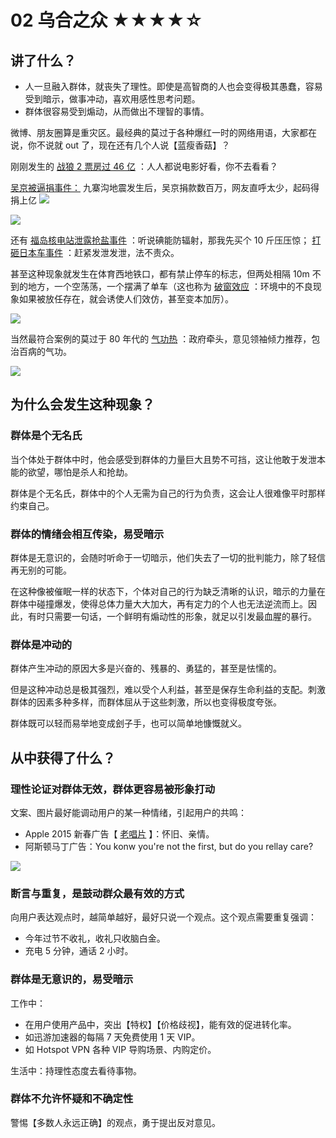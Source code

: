# 02 乌合之众 ★★★★☆

## 讲了什么？

* 人一旦融入群体，就丧失了理性。即使是高智商的人也会变得极其愚蠢，容易受到暗示，做事冲动，喜欢用感性思考问题。
* 群体很容易受到煽动，从而做出不理智的事情。

微博、朋友圈算是重灾区。最经典的莫过于各种爆红一时的网络用语，大家都在说，你不说就 out 了，现在还有几个人说【蓝瘦香菇】？

刚刚发生的 [战狼 2 票房过 46 亿](https://www.wikiwand.com/zh-hk/%E6%88%B0%E7%8B%BC2) ：人人都说电影好看，你不去看看？

 [吴京被逼捐事件：](http://s.weibo.com/weibo/%25E5%2590%25B4%25E4%25BA%25AC%25E9%2580%25BC%25E6%258D%2590?topnav=1&wvr=6&b=1) 九寨沟地震发生后，吴京捐款数百万，网友直呼太少，起码得捐上亿
![](02%20%E4%B9%8C%E5%90%88%E4%B9%8B%E4%BC%97%20%E2%98%85%E2%98%85%E2%98%85%E2%98%85%E2%98%86/1534215878925-fcab8692-19ca-4e7e-9207-d7030c55f61e.png)

![](02%20%E4%B9%8C%E5%90%88%E4%B9%8B%E4%BC%97%20%E2%98%85%E2%98%85%E2%98%85%E2%98%85%E2%98%86/1534215898268-9b85255b-54f7-423d-98cd-ce283164d987.png)

还有 [福岛核电站泄露抢盐事件](https://www.wikiwand.com/zh-hk/%E7%9B%B2%E6%90%B6%E9%B9%BD%E4%BA%8B%E4%BB%B6) ：听说碘能防辐射，那我先买个 10 斤压压惊； [打砸日本车事件](https://zh.wikipedia.org/wiki/2012%E5%B9%B4%E4%B8%AD%E5%9B%BD%E5%8F%8D%E6%97%A5%E7%A4%BA%E5%A8%81%E6%B4%BB%E5%8A%A8) ：赶紧发泄发泄，法不责众。

甚至这种现象就发生在体育西地铁口，都有禁止停车的标志，但两处相隔 10m  不到的地方，一个空荡荡，一个摆满了单车（这也称为 [破窗效应](https://www.wikiwand.com/zh-hk/%E7%A0%B4%E7%AA%97%E6%95%88%E5%BA%94) ：环境中的不良现象如果被放任存在，就会诱使人们效仿，甚至变本加厉）。

![](02%20%E4%B9%8C%E5%90%88%E4%B9%8B%E4%BC%97%20%E2%98%85%E2%98%85%E2%98%85%E2%98%85%E2%98%86/1534215933616-6e02361a-e7b8-4648-8131-b9926621f4f0.png)

当然最符合案例的莫过于 80 年代的 [气功热](http://www.thepaper.cn/newsDetail_forward_1286482) ：政府牵头，意见领袖倾力推荐，包治百病的气功。

![](02%20%E4%B9%8C%E5%90%88%E4%B9%8B%E4%BC%97%20%E2%98%85%E2%98%85%E2%98%85%E2%98%85%E2%98%86/1534215955956-159de15b-0788-4144-a002-b7d3ba199f90.png)

## 为什么会发生这种现象？

### 群体是个无名氏

当个体处于群体中时，他会感受到群体的力量巨大且势不可挡，这让他敢于发泄本能的欲望，哪怕是杀人和抢劫。

群体是个无名氏，群体中的个人无需为自己的行为负责，这会让人很难像平时那样约束自己。

### 群体的情绪会相互传染，易受暗示

群体是无意识的，会随时听命于一切暗示，他们失去了一切的批判能力，除了轻信再无别的可能。

在这种像被催眠一样的状态下，个体对自己的行为缺乏清晰的认识，暗示的力量在群体中碰撞爆发，使得总体力量大大加大，再有定力的个人也无法逆流而上。因此，有时只需要一句话，一个鲜明有煽动性的形象，就足以引发最血腥的暴行。

### 群体是冲动的

群体产生冲动的原因大多是兴奋的、残暴的、勇猛的，甚至是怯懦的。

但是这种冲动总是极其强烈，难以受个人利益，甚至是保存生命利益的支配。刺激群体的因素多种多样，而群体屈从于这些刺激，所以也变得极度夸张。

群体既可以轻而易举地变成刽子手，也可以简单地慷慨就义。

## 从中获得了什么？

### 理性论证对群体无效，群体更容易被形象打动

文案、图片最好能调动用户的某一种情绪，引起用户的共鸣：
* Apple 2015 新春广告【 [老唱片](https://www.youtube.com/watch?v=x8vhhAkFEBQ) 】：怀旧、亲情。
* 阿斯顿马丁广告：You konw you're not the first, but do you rellay care?

![](02%20%E4%B9%8C%E5%90%88%E4%B9%8B%E4%BC%97%20%E2%98%85%E2%98%85%E2%98%85%E2%98%85%E2%98%86/1534216123338-cf2e46de-415e-4309-8d4b-faed8c32497a.png)

### 断言与重复，是鼓动群众最有效的方式

向用户表达观点时，越简单越好，最好只说一个观点。这个观点需要重复强调：
* 今年过节不收礼，收礼只收脑白金。
* 充电 5 分钟，通话 2 小时。

### 群体是无意识的，易受暗示

工作中：
* 在用户使用产品中，突出【特权】【价格歧视】，能有效的促进转化率。
* 如迅游加速器的每隔 7 天免费使用 1 天 VIP。
* 如 Hotspot VPN 各种 VIP 导购场景、内购定价。

生活中：持理性态度去看待事物。

### 群体不允许怀疑和不确定性

警惕【多数人永远正确】的观点，勇于提出反对意见。